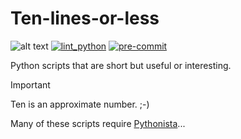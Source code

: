 Ten-lines-or-less
=================

![alt text](https://img.shields.io/badge/Python-3.12-blue.svg "Python 3.12+")
[![lint_python](https://github.com/cclauss/Ten-lines-or-less/actions/workflows/lint_python.yml/badge.svg)](https://github.com/cclauss/Ten-lines-or-less/actions/workflows/lint_python.yml)
[![pre-commit](https://github.com/cclauss/Ten-lines-or-less/actions/workflows/pre-commit.yml/badge.svg)](https://github.com/cclauss/Ten-lines-or-less/actions/workflows/pre-commit.yml)

Python scripts that are short but useful or interesting.

> [!IMPORTANT]  
> Ten is an approximate number. ;-)

Many of these scripts require [Pythonista](http://omz-software.com/pythonista)...
